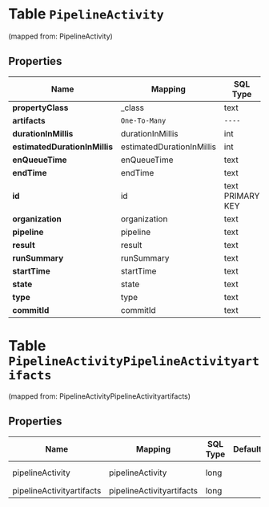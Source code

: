 
# Table `PipelineActivity`
(mapped from: PipelineActivity)

## Properties
Name | Mapping | SQL Type | Default | Type | Description | Notes
---- | ------- | -------- | ------- | ---- | ----------- | -----
**propertyClass** | _class | text |  | **kotlin.String** |  |  [optional]
**artifacts** | `One-To-Many` | `----` | `----`  | [**kotlin.Array&lt;PipelineActivityartifacts&gt;**](PipelineActivityartifacts.md) |  |  [optional]
**durationInMillis** | durationInMillis | int |  | **kotlin.Int** |  |  [optional]
**estimatedDurationInMillis** | estimatedDurationInMillis | int |  | **kotlin.Int** |  |  [optional]
**enQueueTime** | enQueueTime | text |  | **kotlin.String** |  |  [optional]
**endTime** | endTime | text |  | **kotlin.String** |  |  [optional]
**id** | id | text PRIMARY KEY |  | **kotlin.String** |  |  [optional]
**organization** | organization | text |  | **kotlin.String** |  |  [optional]
**pipeline** | pipeline | text |  | **kotlin.String** |  |  [optional]
**result** | result | text |  | **kotlin.String** |  |  [optional]
**runSummary** | runSummary | text |  | **kotlin.String** |  |  [optional]
**startTime** | startTime | text |  | **kotlin.String** |  |  [optional]
**state** | state | text |  | **kotlin.String** |  |  [optional]
**type** | type | text |  | **kotlin.String** |  |  [optional]
**commitId** | commitId | text |  | **kotlin.String** |  |  [optional]



# **Table `PipelineActivityPipelineActivityartifacts`**
(mapped from: PipelineActivityPipelineActivityartifacts)

## Properties
Name | Mapping | SQL Type | Default | Type | Description | Notes
---- | ------- | -------- | ------- | ---- | ----------- | -----
pipelineActivity | pipelineActivity | long | | kotlin.Long | Primary Key | *one*
pipelineActivityartifacts | pipelineActivityartifacts | long | | kotlin.Long | Foreign Key | *many*
















